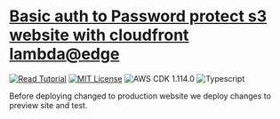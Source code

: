 # [Basic auth to Password protect s3 website with cloudfront lambda@edge](https://apoorv.blog/password-protect-s3-static-site/)

[![Read Tutorial](https://badgen.now.sh/badge/Read/Tutorial/purple)](https://apoorv.blog/password-protect-s3-static-site/)
[![MIT License](https://badgen.now.sh/badge/License/MIT/blue)](https://github.com/apoorvmote/cdk-examples/blob/master/License.md)
![AWS CDK 1.114.0](https://badgen.net/badge/aws-cdk/1.114.0/yellow)
![Typescript](https://badgen.net/badge/icon/typescript?icon=typescript&label)

Before deploying changed to production website we deploy changes to preview site and test.